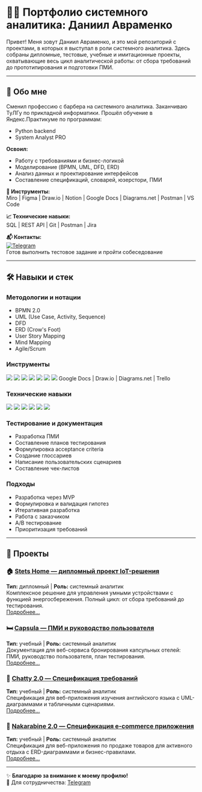 # 👨‍💻 Портфолио системного аналитика: Даниил Авраменко

Привет! Меня зовут Даниил Авраменко, и это мой репозиторий с проектами, в которых я выступал в роли системного аналитика. Здесь собраны дипломные, тестовые, учебные и имитационные проекты, охватывающие весь цикл аналитической работы: от сбора требований до прототипирования и подготовки ПМИ.

---

## 🚀 Обо мне
Сменил профессию с барбера на системного аналитика. Заканчиваю ТуЛГу по прикладной информатики. Прошёл обучение в Яндекс.Практикуме по программам:
- Python backend
- System Analyst PRO

**Освоил:**
- Работу с требованиями и бизнес-логикой
- Моделирование (BPMN, UML, DFD, ERD)
- Анализ данных и проектирование интерфейсов
- Составление спецификаций, словарей, юзерстори, ПМИ

**🧰 Инструменты:**  
Miro | Figma | Draw.io | Notion | Google Docs | Diagrams.net | Postman | VS Code

**📈 Технические навыки:**  
SQL | REST API | Git | Postman | Jira

**📬 Контакты:**  
[![Telegram](https://img.shields.io/badge/Telegram-@avramens-blue)](https://t.me/avramens)  
Готов выполнить тестовое задание и пройти собеседование

---

## 🛠️ Навыки и стек

### Методологии и нотации
- BPMN 2.0
- UML (Use Case, Activity, Sequence)
- DFD
- ERD (Crow's Foot)
- User Story Mapping
- Mind Mapping
- Agile/Scrum

### Инструменты
![](https://img.shields.io/badge/Miro-050038?logo=miro&logoColor=white)
![](https://img.shields.io/badge/Figma-F24E1E?logo=figma&logoColor=white)
![](https://img.shields.io/badge/Notion-000000?logo=notion&logoColor=white)
![](https://img.shields.io/badge/Postman-FF6C37?logo=postman&logoColor=white)
![](https://img.shields.io/badge/VS_Code-007ACC?logo=visualstudiocode&logoColor=white)
![](https://img.shields.io/badge/Jira-0052CC?logo=jira&logoColor=white)
![](https://img.shields.io/badge/Confluence-172B4D?logo=confluence&logoColor=white)
Google Docs | Draw.io | Diagrams.net | Trello

### Технические навыки
![](https://img.shields.io/badge/SQL-003B57?logo=postgresql&logoColor=white)
![](https://img.shields.io/badge/REST_API-005571?logo=rest&logoColor=white)
![](https://img.shields.io/badge/Git-F05032?logo=git&logoColor=white)
![](https://img.shields.io/badge/JSON-000000?logo=json&logoColor=white)
![](https://img.shields.io/badge/PostgreSQL-4169E1?logo=postgresql&logoColor=white)
![](https://img.shields.io/badge/Python-3776AB?logo=python&logoColor=white)

### Тестирование и документация
- Разработка ПМИ
- Составление планов тестирования
- Формулировка acceptance criteria
- Создание глоссариев
- Написание пользовательских сценариев
- Составление чек-листов

### Подходы
- Разработка через MVP
- Формулировка и валидация гипотез
- Итеративная разработка
- Работа с заказчиком
- А/B тестирование
- Приоритизация требований

---

## 📂 Проекты

### 🏠 [Stets Home — дипломный проект IoT-решения](https://github.com/yourusername/your-repo#-stets-home--дипломный-проект-iot-решения)
**Тип:** дипломный | **Роль:** системный аналитик  
Комплексное решение для управления умными устройствами с функцией энергосбережения. Полный цикл: от сбора требований до тестирования.  
[Подробнее...](https://github.com/yourusername/your-repo#-stets-home--дипломный-проект-iot-решения)

### 🛏️ [Capsula — ПМИ и руководство пользователя](https://github.com/yourusername/your-repo#-capsula--пми-и-руководство-пользователя)
**Тип:** учебный | **Роль:** системный аналитик  
Документация для веб-сервиса бронирования капсульных отелей: ПМИ, руководство пользователя, план тестирования.  
[Подробнее...](https://github.com/yourusername/your-repo#-capsula--пми-и-руководство-пользователя)

### 💬 [Chatty 2.0 — Спецификация требований](https://github.com/yourusername/your-repo#-chatty-20--спецификация-требований)
**Тип:** учебный | **Роль:** системный аналитик  
Спецификация для веб-приложения изучения английского языка с UML-диаграммами и табличными сценариями.  
[Подробнее...](https://github.com/yourusername/your-repo#-chatty-20--спецификация-требований)

### 🏪 [Nakarabine 2.0 — Спецификация e-commerce приложения](https://github.com/yourusername/your-repo#-nakarabine-20--спецификация-e-commerce-приложения)
**Тип:** учебный | **Роль:** системный аналитик  
Спецификация для веб-приложения по продаже товаров для активного отдыха с ERD-диаграммами и бизнес-правилами.  
[Подробнее...](https://github.com/yourusername/your-repo#-nakarabine-20--спецификация-e-commerce-приложения)

---

✨ **Благодарю за внимание к моему профилю!**  
📧 Для сотрудничества: [Telegram](https://t.me/avramens)
